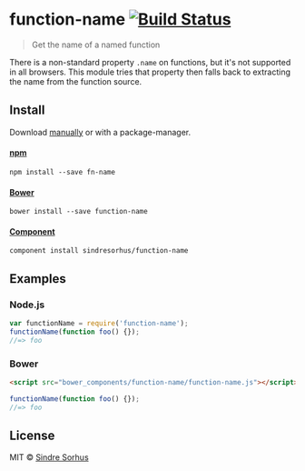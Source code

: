 # function-name [![Build Status](https://secure.travis-ci.org/sindresorhus/function-name.png?branch=master)](http://travis-ci.org/sindresorhus/function-name)

> Get the name of a named function

There is a non-standard property `.name` on functions, but it's not supported in all browsers. This module tries that property then falls back to extracting the name from the function source.


## Install

Download [manually](https://github.com/sindresorhus/function-name/releases) or with a package-manager.

#### [npm](https://npmjs.org/package/function-name)

```
npm install --save fn-name
```

#### [Bower](http://bower.io)

```
bower install --save function-name
```

#### [Component](https://github.com/component/component)

```
component install sindresorhus/function-name
```


## Examples

### Node.js

```js
var functionName = require('function-name');
functionName(function foo() {});
//=> foo
```

### Bower

```html
<script src="bower_components/function-name/function-name.js"></script>
```

```js
functionName(function foo() {});
//=> foo
```


## License

MIT © [Sindre Sorhus](http://sindresorhus.com)
